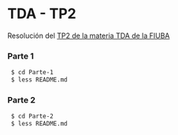# TDA - TP2

Resolución del [TP2 de la materia TDA de la FIUBA](https://algoritmos-rw.github.io/tda/2019-1c/tp2/)

### Parte 1

```bash
 $ cd Parte-1
 $ less README.md
```

### Parte 2

```bash
 $ cd Parte-2
 $ less README.md
```

